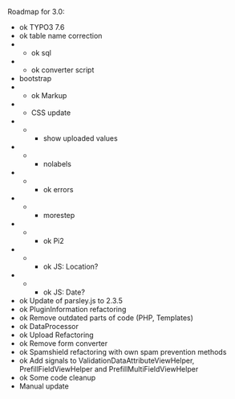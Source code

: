 Roadmap for 3.0:
- ok TYPO3 7.6
- ok table name correction
- - ok sql
- - ok converter script
- bootstrap
- - ok Markup
- - CSS update
- - - show uploaded values
- - - nolabels
- - - ok errors
- - - morestep
- - - ok Pi2
- - - ok JS: Location?
- - - ok JS: Date?
- ok Update of parsley.js to 2.3.5
- ok PluginInformation refactoring
- ok Remove outdated parts of code (PHP, Templates)
- ok DataProcessor
- ok Upload Refactoring
- ok Remove form converter
- ok Spamshield refactoring with own spam prevention methods
- ok Add signals to ValidationDataAttributeViewHelper, PrefillFieldViewHelper and PrefillMultiFieldViewHelper
- ok Some code cleanup
- Manual update

